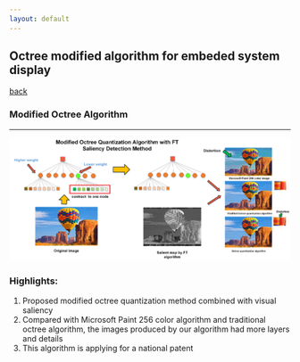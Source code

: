 ```yaml
---
layout: default
---
```


## Octree modified algorithm for embeded system display
[back](https://yiminghit.github.io/)


### Modified Octree Algorithm

* * *

![](https://github.com/yiminghit/yiminghit.github.com/blob/master/Octree2.png)

### Highlights:

1. Proposed modified octree quantization method combined with visual saliency
2. Compared with Microsoft Paint 256 color algorithm and traditional octree algorithm, the images produced by our algorithm had more layers and details
3. This algorithm is applying for a national patent
